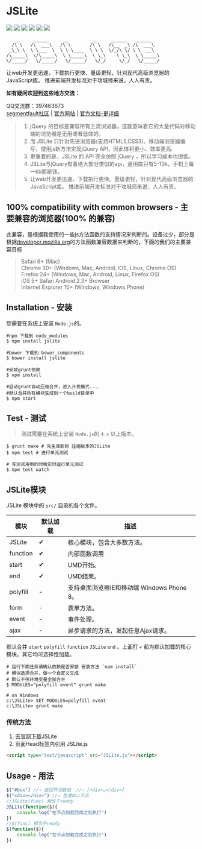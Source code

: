 # JSLite

[![](https://img.shields.io/github/issues/JSLite/JSLite.svg)](https://github.com/JSLite/JSLite/issues)  [![](https://img.shields.io/github/forks/JSLite/JSLite.svg)](https://github.com/JSLite/JSLite/network) [![](https://img.shields.io/github/stars/JSLite/JSLite.svg)](https://github.com/JSLite/JSLite/stargazers) [![](https://img.shields.io/badge/license-MIT-blue.svg)](https://raw.githubusercontent.com/JSLite/JSLite/master/MIT-LICENSE) [![](https://travis-ci.org/JSLite/JSLite.svg?branch=master)](https://travis-ci.org/JSLite/JSLite) [![](https://img.shields.io/github/release/JSLite/JSLite.svg)](https://github.com/JSLite/JSLite/releases)

```
   __     ______     __         __     ______   ______    
  /\ \   /\  ___\   /\ \       /\ \   /\__  _\ /\  ___\   
 _\_\ \  \ \___  \  \ \ \____  \ \ \  \/_/\ \/ \ \  __\   
/\_____\  \/\_____\  \ \_____\  \ \_\    \ \_\  \ \_____\ 
\/_____/   \/_____/   \/_____/   \/_/     \/_/   \/_____/ 

```

让web开发更迅速，下载执行更快、量级更轻，针对现代高级浏览器的JavaScript库。 推进前端开发标准对于攻城师来说，人人有责。  

**如有疑问欢迎到这些地方交流：**  

QQ交流群：397463673   
[segmentfault社区](http://segmentfault.com/t/jslite/blogs) | [官方网站](http://jslite.io) | [官方文档-更详细](http://jslite.io/API/)

> 1. jQuery 的目标是兼容所有主流浏览器，这就意味着它的大量代码对移动端的浏览器是无用或者低效的。
> 2. 而 JSLite 只针对先进浏览器(支持HTML5,CSS3)、移动端浏览器编写，使用js新方法实现jQuery API，因此体积更小、效率更高.
> 3. 更重要的是，JSLite 的 API 完全仿照 jQuery ，所以学习成本也很低。
> 4. JSLite与jQuery有着绝大部分类似的api，通用库只有5-10k，手机上每一kb都是钱。
> 5. 让web开发更迅速，下载执行更快、量级更轻，针对现代高级浏览器的JavaScript库。 推进前端开发标准对于攻城师来说，人人有责。

## 100% compatibility with common browsers - 主要兼容的浏览器(100% 的兼容)
此兼容，是根据我使用的一些js方法函数的支持情况来判断的。设备过少，部分是根据[developer.mozilla.org](https://developer.mozilla.org)的方法函数兼容数据来判断的，下面的我们的主要兼容目标

> Safari 6+ (Mac)  
> Chrome 30+ (Windows, Mac, Android, iOS, Linux, Chrome OS)  
> Firefox 24+ (Windows, Mac, Android, Linux, Firefox OS)  
> iOS 5+ Safari
> Android 2.3+ Browser  
> Internet Explorer 10+ (Windows, Windows Phone)  


## Installation - 安装

您需要在系统上安装 `Node.js`的。 

```shell
#npm 下载到 node_modules
$ npm install jslite

#bower 下载到 bower_components
$ bower install jslite

#安装grunt依赖
$ npm install

#启动grunt自动压缩合并，进入开发模式.... 
#默认合并所有模块生成到一个build目录中
$ npm start
```

## Test - 测试

> 测试需要在系统上安装 `Node.js`的 `4.x` 以上版本。 

```shell
$ grunt make # 先生成新的 压缩版本的JSLite
$ npm test # 进行单元测试

# 写测试用例的时候实时运行单元测试
$ npm test watch
```

## JSLite模块
JSLite 模块中的 `src/` 目录的各个文件。

模块 | 默认加载 | 描述
--- | ------- | -----
JSLite | ✔ | 核心模块，包含大多数方法。
function | ✔ | 内部函数调用
start | ✔ | UMD开始。
end | ✔ | UMD结束。
polyfill | - | 支持桌面浏览器IE和移动端 Windows Phone 8。
form | - | 表单方法。
event | - | 事件处理。
ajax | - | 异步请求的方法，发起任意Ajax请求。

默认合并 `start` `polyfill` `function` `JSLite` `end` 。上面打 `✔` 都为默认加载的核心模块。其它均可选择性加载。

```shell
# 运行下面任务请确认依赖是否安装 安装方法 `npm install`
# 模块选择合并，做一个自定义生成
# 默认不传环境变量全部合并
$ MODULES="polyfill event" grunt make

# on Windows
c:\JSLite> SET MODULES=polyfill event
c:\JSLite> grunt make
```

### 传统方法
1. 去[官网下载](http://jslite.io)JSLite  
2. 页面Head标签内引用 JSLite.js  

```html
<script type="text/javascript" src="JSLite.js"></script>
```

## Usage - 用法
```js
$("#box") //⇒ 返回节点数组  //⇒ [<div>​…​</div>​]
$("<div></div>") //⇒ 生成div节点
//JSLite(func) 相当于ready
JSLite(function($){
    console.log("在节点加载完成之后执行")
})
//$(func) 相当于ready
$(function($){
    console.log("在节点加载完成之后执行")
})
```




